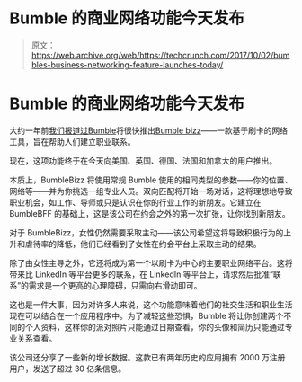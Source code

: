 # Bumble 的商业网络功能今天发布

> 原文：<https://web.archive.org/web/https://techcrunch.com/2017/10/02/bumbles-business-networking-feature-launches-today/>

# Bumble 的商业网络功能今天发布

大约一年前[我们报道过](https://web.archive.org/web/20230316161342/https://techcrunch.com/2016/07/07/bumble-is-going-to-help-you-find-your-next-job-with-bumblebizz/)[Bumble](https://web.archive.org/web/20230316161342/https://bumble.com/)将很快推出[Bumble bizz](https://web.archive.org/web/20230316161342/http://thebeehive.bumble.com/bumble-bizz/?utm_source=homepage)——一款基于刷卡的网络工具，旨在帮助人们建立职业联系。

现在，这项功能终于在今天向美国、英国、德国、法国和加拿大的用户推出。

本质上，BumbleBizz 将使用常规 Bumble 使用的相同类型的参数——你的位置、网络等——并为你挑选一组专业人员。双向匹配将开始一场对话，这将理想地导致职业机会，如工作、导师或只是认识在你的行业工作的新朋友。它建立在 BumbleBFF 的基础上，这是该公司在约会之外的第一次扩张，让你找到新朋友。

对于 BumbleBizz，女性仍然需要采取主动——该公司希望这将导致积极行为的上升和虐待率的降低，他们已经看到了女性在约会平台上采取主动的结果。

除了由女性主导之外，它还将成为第一个以刷卡为中心的主要职业网络平台。这将带来比 LinkedIn 等平台更多的联系，在 LinkedIn 等平台上，请求然后批准“联系”的需求是一个更高的心理障碍，只需向右滑动即可。

这也是一件大事，因为对许多人来说，这个功能意味着他们的社交生活和职业生活现在可以结合在一个应用程序中。为了减轻这些恐惧，Bumble 将让你创建两个不同的个人资料，这样你的派对照片只能通过日期查看，你的头像和简历只能通过专业关系查看。

该公司还分享了一些新的增长数据。这款已有两年历史的应用拥有 2000 万注册用户，发送了超过 30 亿条信息。